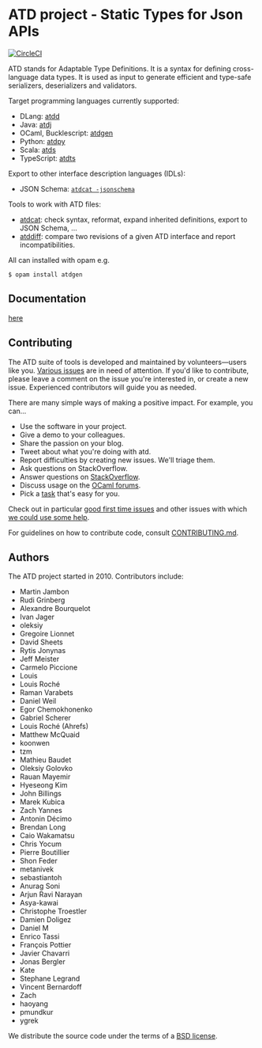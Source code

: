 ATD project - Static Types for Json APIs
==

[![CircleCI](https://circleci.com/gh/ahrefs/atd/tree/master.svg?style=svg)](https://circleci.com/gh/ahrefs/atd/tree/master)

ATD stands for Adaptable Type Definitions. It is a syntax for defining
cross-language data types. It is used as input to generate efficient
and type-safe serializers, deserializers and validators.

Target programming languages currently supported:
* DLang: [atdd](atdd)
* Java: [atdj](atdj)
* OCaml, Bucklescript: [atdgen](atdgen)
* Python: [atdpy](atdpy)
* Scala: [atds](atds)
* TypeScript: [atdts](atdts)

Export to other interface description languages (IDLs):
* JSON Schema: [`atdcat -jsonschema`](atdcat)

Tools to work with ATD files:
* [atdcat](atdcat): check syntax, reformat, expand inherited definitions,
  export to JSON Schema, ...
* [atddiff](atddiff): compare two revisions of a given ATD interface and
  report incompatibilities.

All can installed with opam e.g.
```
$ opam install atdgen
```

Documentation
--

[here](http://atd.readthedocs.io/)

Contributing
--

The ATD suite of tools is developed and maintained by
volunteers&mdash;users like you.
[Various issues](https://github.com/ahrefs/atd/issues) are in need
of attention. If you'd like to contribute, please leave a comment on the
issue you're interested in, or create a new issue. Experienced
contributors will guide you as needed.

There are many simple ways of making a positive impact. For example,
you can...

* Use the software in your project.
* Give a demo to your colleagues.
* Share the passion on your blog.
* Tweet about what you're doing with atd.
* Report difficulties by creating new issues. We'll triage them.
* Ask questions on StackOverflow.
* Answer questions on
  [StackOverflow](https://stackoverflow.com/search?q=atdgen).
* Discuss usage on the [OCaml forums](https://discuss.ocaml.org/).
* Pick a [task](https://github.com/ahrefs/atd/issues) that's easy for you.

Check out in particular
[good first time issues](https://github.com/ahrefs/atd/issues?q=is%3Aissue+is%3Aopen+label%3A%22good+first+time+issue%22)
and other issues with which
[we could use some
help](https://github.com/ahrefs/atd/issues?q=is%3Aissue+is%3Aopen+label%3A%22help+wanted%22).

For guidelines on how to contribute code, consult
[CONTRIBUTING.md](CONTRIBUTING.md).

Authors
--

<!-- The list of contributors was obtained with:
       git shortlog -s -n | cut -f2 | sed -e 's/^/* /'

     Let's try to refresh it once in a while.
-->
The ATD project started in 2010. Contributors include:

* Martin Jambon
* Rudi Grinberg
* Alexandre Bourquelot
* Ivan Jager
* oleksiy
* Gregoire Lionnet
* David Sheets
* Rytis Jonynas
* Jeff Meister
* Carmelo Piccione
* Louis
* Louis Roché
* Raman Varabets
* Daniel Weil
* Egor Chemokhonenko
* Gabriel Scherer
* Louis Roché (Ahrefs)
* Matthew McQuaid
* koonwen
* tzm
* Mathieu Baudet
* Oleksiy Golovko
* Rauan Mayemir
* Hyeseong Kim
* John Billings
* Marek Kubica
* Zach Yannes
* Antonin Décimo
* Brendan Long
* Caio Wakamatsu
* Chris Yocum
* Pierre Boutillier
* Shon Feder
* metanivek
* sebastiantoh
* Anurag Soni
* Arjun Ravi Narayan
* Asya-kawai
* Christophe Troestler
* Damien Doligez
* Daniel M
* Enrico Tassi
* François Pottier
* Javier Chavarri
* Jonas Bergler
* Kate
* Stephane Legrand
* Vincent Bernardoff
* Zach
* haoyang
* pmundkur
* ygrek

We distribute the source code under the terms of a [BSD license](LICENSE.md).
